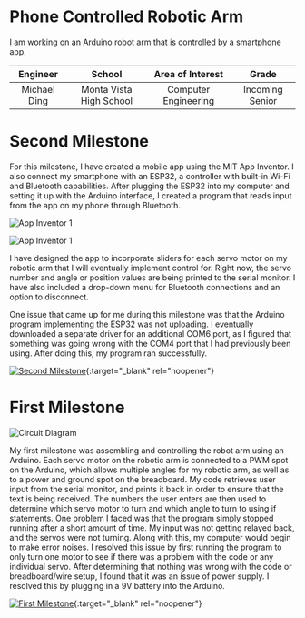 ﻿# Phone Controlled Robotic Arm
I am working on an Arduino robot arm that is controlled by a smartphone app.

| **Engineer** | **School** | **Area of Interest** | **Grade** |
|:--:|:--:|:--:|:--:|
| Michael Ding | Monta Vista High School | Computer Engineering | Incoming Senior

# Second Milestone

For this milestone, I have created a mobile app using the MIT App Inventor. I also connect my smartphone with an ESP32, a controller with built-in Wi-Fi and Bluetooth capabilities. After plugging the ESP32 into my computer and setting it up with the Arduino interface, I created a program that reads input from the app on my phone through Bluetooth.

![App Inventor 1](https://github.com/michaelding123/MichaelDing_BSE_Portfolio/blob/gh-pages/inventor.png)

![App Inventor 1](https://github.com/michaelding123/MichaelDing_BSE_Portfolio/blob/gh-pages/inventor2.png)

I have designed the app to incorporate sliders for each servo motor on my robotic arm that I will eventually implement control for.
Right now, the servo number and angle or position values are being printed to the serial monitor. I have also included a drop-down menu for Bluetooth connections and an option to disconnect.

One issue that came up for me during this milestone was that the Arduino program implementing the ESP32 was not uploading. I eventually downloaded a separate driver for an additional COM6 port, as I figured that something was going wrong with the COM4 port that I had previously been using. After doing this, my program ran successfully.

[![Second Milestone](https://res.cloudinary.com/marcomontalbano/image/upload/v1624562567/video_to_markdown/images/youtube--yFn0BqtVl9k-c05b58ac6eb4c4700831b2b3070cd403.jpg)](https://youtu.be/yFn0BqtVl9k "Second Milestone"){:target="_blank" rel="noopener"}

# First Milestone

![Circuit Diagram](https://github.com/michaelding123/MichaelDing_BSE_Portfolio/blob/gh-pages/Start%20Simulating.png)

My first milestone was assembling and controlling the robot arm using an Arduino. Each servo motor on the robotic arm is connected to a PWM spot on the Arduino, which allows multiple angles for my robotic arm, as well as to a power and ground spot on the breadboard. My code retrieves user input from the serial monitor, and prints it back in order to ensure that the text is being received. The numbers the user enters are then used to determine which servo motor to turn and which angle to turn to using if statements. One problem I faced was that the program simply stopped running after a short amount of time. My input was not getting relayed back, and the servos were not turning. Along with this, my computer would begin to make error noises. I resolved this issue by first running the program to only turn one motor to see if there was a problem with the code or any individual servo. After determining that nothing was wrong with the code or breadboard/wire setup, I found that it was an issue of power supply. I resolved this by plugging in a 9V battery into the Arduino.

[![First Milestone](https://res.cloudinary.com/marcomontalbano/image/upload/v1624304570/video_to_markdown/images/youtube--3LwGtUkshe4-c05b58ac6eb4c4700831b2b3070cd403.jpg)](https://www.youtube.com/watch?v=3LwGtUkshe4 "First Milestone"){:target="_blank" rel="noopener"}

